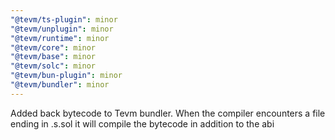 ```yaml
---
"@tevm/ts-plugin": minor
"@tevm/unplugin": minor
"@tevm/runtime": minor
"@tevm/core": minor
"@tevm/base": minor
"@tevm/solc": minor
"@tevm/bun-plugin": minor
"@tevm/bundler": minor
---
```


Added back bytecode to Tevm bundler. When the compiler encounters a file ending in .s.sol it will compile the bytecode in addition to the abi
